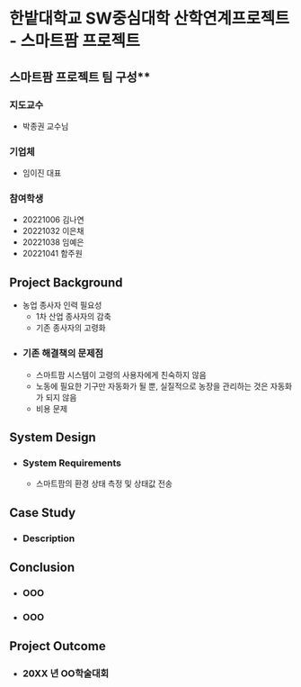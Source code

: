 # 한밭대학교 SW중심대학 산학연계프로젝트 - 스마트팜 프로젝트

## 스마트팜 프로젝트 팀 구성**
### 지도교수
 - 박종권 교수님

### 기업체 
 - 임이진 대표

### 참여학생
 - 20221006 김나연 
 - 20221032 이은채
 - 20221038 임예은
 - 20221041 함주원

## Project Background
- 농업 종사자 인력 필요성
  - 1차 산업 종사자의 감축
  - 기존 종사자의 고령화
- ### 기존 해결책의 문제점
  - 스마트팜 시스템이 고령의 사용자에게 친숙하지 않음
  - 노동에 필요한 기구만 자동화가 될 뿐, 실질적으로 농장을 관리하는 것은 자동화가 되지 않음
  - 비용 문제
  
## System Design
  - ### System Requirements
    - 스마트팜의 환경 상태 측정 및 상태값 전송
    
## Case Study
  - ### Description
  
  
## Conclusion
  - ### OOO
  - ### OOO
  
## Project Outcome
- ### 20XX 년 OO학술대회 
